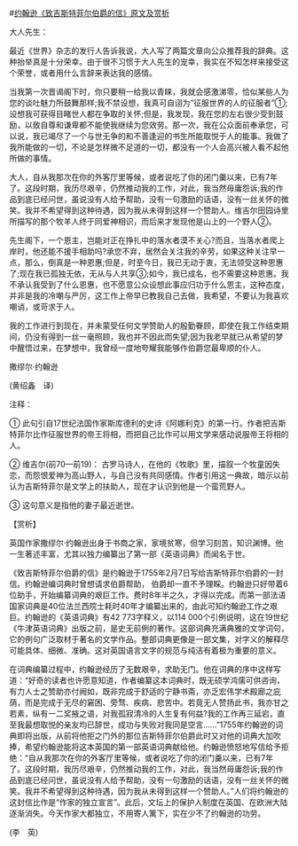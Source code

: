 #[约翰逊《致吉斯特菲尔伯爵的信》原文及赏析](https://www.vrrw.net/wx/12234.html)

大人先生：

最近《世界》杂志的发行人告诉我说，大人写了两篇文章向公众推荐我的辞典。这种抬举真是十分荣幸。由于很不习惯于大人先生的宠幸，我实在不知怎样来接受这个荣誉，或者用什么言辞来表达我的感情。

当我第一次晋谒阁下时，你只要稍一给我以青睐，我就会感激涕零，恰似某些人为您的谈吐魅力所鼓舞那样;我不禁设想，我真可自诩为“征服世界的人的征服者”①;设想我可获得目睹世人都在争取的关怀;但是，我发现，我在您的左右很少受到鼓励，以致自尊和谦卑都不能使我继续为您效劳。那一次，我在公众面前奉承您，可以说，我已竭尽了一个与世无争的和不善逢迎的书生所能取悦于人的能事。我做了我所能做的一切，不论是怎样微不足道的一切，都没有一个人会高兴被人看不起他所做的事情。

大人，自从我那次在你的外客厅里等候，或者说吃了你的闭门羹以来，已有7年了。这段时期，我历尽艰辛，仍然推动我的工作，对此，我当然毋庸怨诉;我的作品到底已经问世，虽说没有人给予帮助，没有一句激励的话语，没有一丝关怀的微笑。我并不希望得到这种待遇，因为我从未得到这样一个赞助人。维吉尔田园诗里所描写的那个牧羊人终于同爱神相识，而后来才发现他是山上的一个野人②。

先生阁下，一个恩主，岂能对正在挣扎中的落水者漠不关心?而且，当落水者爬上岸时，他还能不援手相助吗?承您不弃，居然会关注我的辛劳，如果这种关注早一点，那么，倒真是一种恩惠;但是，时至今日，我已无动于衷，无法领受这种恩惠了;现在我已孤独无依，无从与人共享③;如今，我已成名，也不需要这种恩惠。我不承认我受到了什么恩惠，也不愿意公众设想此事应归功于什么恩主，这种态度，并非是我的冷嘲与严厉，这工作上帝早已教我自己去做，我希望，不要认为我喜欢嘲诮，或苛求于人。

我的工作进行到现在，并未蒙受任何文学赞助人的殷勤眷顾，即使在我工作结束期间，仍没有得到一丝一毫照顾，我也并不因此而失望;因为我老早就已从希望的梦中醒悟过来，在梦想中，我曾经一度地夸耀我能够作伯爵您最卑顺的仆人。

撒缪尔·约翰逊



(黄绍鑫　译)

注释：

① 此句引自17世纪法国作家斯库德利的史诗《阿娜利克》的第一行。作者把吉斯特菲尔比作征服世界的帝王将相，而把自己比作可以用文学来感动说服帝王将相的人。

② 维吉尔(前70—前19)： 古罗马诗人，在他的《牧歌》里，描叙一个牧童因失恋，而怨恨爱神为高山野人，与自己没有共同感情。作者引用这一典故，暗示以前认为吉斯特菲尔是文学上的扶助人，现在才认识到他是一个蛮荒野人。

③ 这句意义是指他的妻子最近逝世。

【赏析】

英国作家撒缪尔·约翰逊出身于书商之家，家境贫寒，但学习刻苦，知识渊博。他一生著述丰富，尤其以独力编纂出了第一部《英语词典》而闻名于世。

《致吉斯特菲尔伯爵的信》是约翰逊于1755年2月7日写给吉斯特菲尔伯爵的一封信。约翰逊编词典时曾想请求伯爵帮助， 伯爵却一直不予理睬。约翰逊只好带着6位助手，开始编纂词典的艰巨工作。费时8年半之久，才得以完成。而第一部法语国家词典是40位法兰西院士耗时40年才编纂出来的，由此可知约翰逊工作之艰巨。约翰逊的《英语词典》有42 773字释义，以114 000个引例说明，这在19世纪《牛津英语词典》出版之前，是史无前例的著作。这部词典充满典雅的文学词句，它的例句广泛取材于著名的文学作品。整部词典更像是一部文集，对字义的解释尽可能具体、细微、准确。这对英国语言文字的规范与纯洁有着极为重要的意义。

在词典编纂过程中，约翰逊经历了无数艰辛，求助无门。他在词典的序中这样写道：“好奇的读者也许愿意知道，作者编纂这本词典时，既无硕学鸿儒可供咨询，有力人士之赞助亦付阙如，既非完成于舒适的宁静书斋，亦乏宏伟学术殿廊之庇荫，而是完成于无尽的窘困、旁骛、疾病、悲苦中。若竟无人赞扬此书，我亦甘之若素，纵有一二奖掖之语，对我孤寂清冷的人生复有何益?我的工作再三延宕，直至我最想取悦的亲友均已辞世，成功与失败对我同是空言……”1755年约翰逊的词典即将出版，从前将他拒之门外的那位吉斯特菲尔伯爵此时又对他的词典大加吹捧，希望约翰逊能将这本英国的第一部英语词典献给他。约翰逊愤怒地写信给予拒绝：“自从我那次在你的外客厅里等候，或者说吃了你的闭门羹以来，已有7年了。这段时期，我历尽艰辛，仍然推动我的工作，对此，我当然毋庸怨诉;我的作品到底已经问世，虽说没有人给予帮助，没有一句激励的话语，没有一丝关怀的微笑。我并不希望得到这种待遇，因为我从未得到这样一个赞助人。”人们将约翰逊的这封信比作是“作家的独立宣言”。此后，文坛上的保护人制度在英国、在欧洲大陆逐渐消失。今天作家大都独立，不用寄人篱下，实在少不了约翰逊的功劳。

(李　英)

